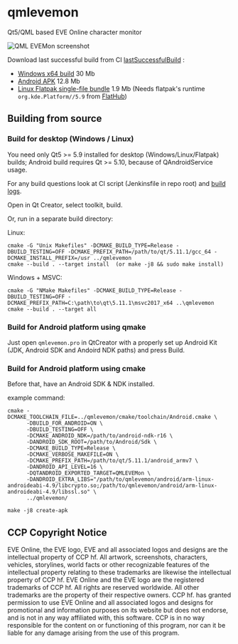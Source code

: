 # qmlevemon
Qt5/QML based EVE Online character monitor

![QML EVEMon screenshot](https://eve-wh.space/static/img/qmlevemon_screen.png)

Download last successful build from CI [lastSuccessfulBuild](https://jenkins.minlexx.ru/job/qmlevemon_github/job/master/lastSuccessfulBuild/artifact/) :
- [Windows x64 build](https://jenkins.minlexx.ru/job/qmlevemon_github/job/master/lastSuccessfulBuild/artifact/build/out/*zip*/out.zip) 30 Mb
- [Android APK](https://jenkins.minlexx.ru/job/qmlevemon_github/job/master/lastSuccessfulBuild/artifact/build_android/qmlevemon-debug.apk) 12.8 Mb
- [Linux Flatpak single-file bundle](https://jenkins.minlexx.ru/job/qmlevemon_github/job/master/lastSuccessfulBuild/artifact/build_linux/qmlevemon.flatpak) 1.9 Mb (Needs flatpak's runtime `org.kde.Platform//5.9` from [FlatHub](https://flathub.org))

## Building from source

### Build for desktop (Windows / Linux)
You need only Qt5 >= 5.9 installed for desktop (Windows/Linux/Flatpak) builds;
Android build requires Qt >= 5.10, because of QAndroidService usage.

For any build questions look  at CI script (Jenkinsfile in repo root) and [build logs](https://jenkins.minlexx.ru/job/qmlevemon_github/job/master/).

Open in Qt Creator, select toolkit, build.

Or, run in a separate build directory:

Linux:
```
cmake -G "Unix Makefiles" -DCMAKE_BUILD_TYPE=Release -DBUILD_TESTING=OFF -DCMAKE_PREFIX_PATH=/path/to/qt/5.11.1/gcc_64 -DCMAKE_INSTALL_PREFIX=/usr ../qmlevemon
cmake --build . --target install  (or make -j8 && sudo make install)
```
Windows + MSVC:
```
cmake -G "NMake Makefiles" -DCMAKE_BUILD_TYPE=Release -DBUILD_TESTING=OFF -DCMAKE_PREFIX_PATH=C:\path\to\qt\5.11.1\msvc2017_x64 ..\qmlevemon
cmake --build . --target all
```

### Build for Android platform using qmake
Just open `qmlevemon.pro` in QtCreator with a properly set up Android Kit (JDK, Android SDK and Andoird NDK paths) and press Build.

### Build for Android platform using cmake
Before that, have an Android SDK & NDK installed.

example command:
```
cmake -DCMAKE_TOOLCHAIN_FILE=../qmlevemon/cmake/toolchain/Android.cmake \
      -DBUILD_FOR_ANDROID=ON \
      -DBUILD_TESTING=OFF \
      -DCMAKE_ANDROID_NDK=/path/to/android-ndk-r16 \
      -DANDROID_SDK_ROOT=/path/to/Android/Sdk \
      -DCMAKE_BUILD_TYPE=Release \
      -DCMAKE_VERBOSE_MAKEFILE=ON \
      -DCMAKE_PREFIX_PATH=/path/to/qt/5.11.1/android_armv7 \
      -DANDROID_API_LEVEL=16 \
      -DQTANDROID_EXPORTED_TARGET=QMLEVEMon \
      -DANDROID_EXTRA_LIBS="/path/to/qmlevemon/android/arm-linux-androideabi-4.9/libcrypto.so;/path/to/qmlevemon/android/arm-linux-androideabi-4.9/libssl.so" \
      ../qmlevemon/

make -j8 create-apk

```


## CCP Copyright Notice
EVE Online, the EVE logo, EVE and all associated logos and designs are the intellectual property of CCP hf. All artwork, screenshots, characters, vehicles, storylines, world facts or other recognizable features of the intellectual property relating to these trademarks are likewise the intellectual property of CCP hf. EVE Online and the EVE logo are the registered trademarks of CCP hf. All rights are reserved worldwide. All other trademarks are the property of their respective owners. CCP hf. has granted permission to use EVE Online and all associated logos and designs for promotional and information purposes on its website but does not endorse, and is not in any way affiliated with, this software. CCP is in no way responsible for the content on or functioning of this program, nor can it be liable for any damage arising from the use of this program.
